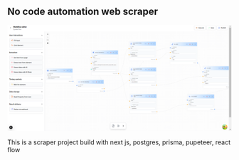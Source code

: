 ## No code automation web scraper

![Image Alt](https://github.com/nich-nichy/scraper-dev/blob/d55fe2eea7d8a96d1fca30899a476d6d0a9a2cce/public/flow.png)

This is a scraper project build with next js, postgres, prisma, pupeteer, react flow
